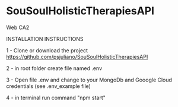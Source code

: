 # SouSoulHolisticTherapiesAPI

Web CA2



INSTALLATION INSTRUCTIONS

1 - Clone or download the project https://github.com/psjuliano/SouSoulHolisticTherapiesAPI

2 - in root folder create file named .env

3 - Open file .env and change to your MongoDb and Gooogle Cloud credentials (see .env_example file)

4 - in terminal run command "npm start"
